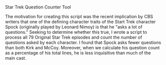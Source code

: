 <h>Star Trek Question Counter Tool</H>

The motivation for creating this script was the recent implication by CBS writers that one of the defining character traits of 
the Start Trek character Spock (originally played by Leonard Nimoy) is that he "asks a lot of questions." Seeking to determine whether this
true, I wrote a script to process all 79 Original Star Trek episodes and count the number of questions asked by each character. 
I found that Spock asks fewer questions than both Kirk and McCoy. Moreover, when we calculate his question count as a percentage of his total lines, he is less inquisitive than much of the main cast.
